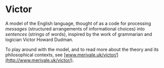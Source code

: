 # Victor

A model of the English language, thought of as a code for processing *messages* (structured arrangements of informational choices) into *sentences* (strings of words), inspired by the work of grammarian and logician Victor Howard Dudman.

To play around with the model, and to read more about the theory and its philosophical contexts, see [www.merivale.uk/victor/](http://www.merivale.uk/victor/).
